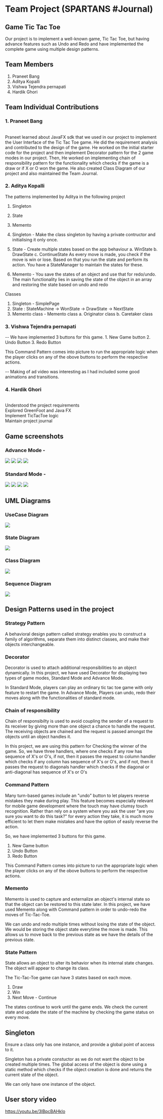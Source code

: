 # Team Project (SPARTANS #Journal)

## Game Tic Tac Toe

Our project is to implement a well-known game, Tic Tac Toe, but having advance features such as Undo and Redo and have implemented the complete game using multiple design patterns.

## Team Members

1. Praneet Bang
2. Aditya Kopalli
3. Vishwa Tejendra pernapati
4. Hardik Ghori

## Team Individual Contributions

### 1. Praneet Bang
<br> Praneet learned about JavaFX sdk that we used in our project to implement the User Interface of the Tic Tac Toe game. He did the requirement analysis and contributed to the design of the game. He worked on the initial starter code for the project and then implement Decorator pattern for the 2 game modes in our project. Then, He worked on implementing chain of responsibility pattern for the functionality which checks if the game is a draw or if X or O won the game. He also created Class Diagram of our project and also maintained the Team Journal. 

### 2. Aditya Kopalli

The patterns implemented by Aditya in the following project

1. Singleton
2. State
3. Memento

1. Singleton - Make the class singleton by having a private contructor and initialising it only once.
2. State - Create multiple states based on the app behaviour
            a. WinState 
            b. DrawState
            c. ContinueState
As every move is made, you check if the move is win or lose. Based on that you run the state and perform its action. You have a StateManager to maintain the states for these.
3. Memento - You save the states of an object and use that for redo/undo. The main functionality lies in saving the state of the object in an array and restoring the state based on undo and redo

Classes

1. Singleton - SimplePage
2. State : StateMachine
                -> WonState
                -> DrawState
                -> NextState
3. Memento class - Memento class
                    a. Originator class
                    b. Caretaker class

### 3. Vishwa Tejendra pernapati
-- We have implemented 3 buttons for this game.
    1. New Game button
    2. Undo Button
    3. Redo Button

This Command Pattern comes into picture to run the appropriate logic when the player clicks on any of the obove buttons to perform the respective actions.

-- Making of ad video was interesting as I had included some good animations and transitions.


### 4. Hardik Ghori
<br> Understood the project requirements
<br> Explored GreenFoot and Java FX
<br> Implement TicTacToe logic
<br> Maintain project journal



## Game screenshots

### Advance Mode - 

![](images/Advance1.png)
![](images/Advance2.png)
![](images/Advance3.png)
![](images/Advance4.png)

### Standard Mode -

![](images/Standard1.png)
![](images/Standard2.png)
![](images/Standard3.png)
![](images/Standard4.png)

## UML Diagrams

### UseCase Diagram
![](images/UseCaseDiagram.jpg)

### State Diagram
![](images/StatemachineDiagram.jpg)

### Class Diagram
![](images/Class%20Diagram.png)

### Sequence Diagram
![](images/Sequence%20Diagram.jpg)

## Design Patterns used in the project

### Strategy Pattern 
A behavioral design pattern called strategy enables you to construct a family of algorithms, separate them into distinct classes, and make their objects interchangeable.

### Decorator
Decorator is used to attach additional responsibilities to an object dynamically. In this project, we have used Decorator for displaying two types of game modes, Standard Mode and Advance Mode.

In Standard Mode, players can play an ordinary tic tac toe game with only feature to restart the game.
In Advance Mode, Players can undo, redo their moves along with the functionalities of standard mode.

### Chain of responsibility
Chain of responsibilty is used to avoid coupling the sender of a request to its receiver by giving more than one object a chance to handle the request. The receiving objects are chained and the request is passed amongst the objects until an object handles it.

In this project, we are using this pattern for Checking the winner of the game. So, we have three handlers, where one checks if any row has sequence of X's or O's, if not, then it passes the request to column handler which checks if any column has sequence of X's or O's, and if not, then it passes the request to diagonals handler which checks if the diagonal or anti-diagonal has sequence of X's or O's

### Command Pattern
Many turn-based games include an "undo" button to let players reverse mistakes they make during play. This feature becomes especially relevant for mobile game development where the touch may have clumsy touch recognition. Rather than rely on a system where you ask the user "are you sure you want to do this task?" for every action they take, it is much more efficient to let them make mistakes and have the option of easily reverse the action.

So, we have implemented 3 buttons for this game.
1. New Game button
2. Undo Button
3. Redo Button

This Command Pattern comes into picture to run the appropriate logic when the player clicks on any of the obove buttons to perform the respective actions.

### Memento
Memento is used to capture and externalize an object's internal state so that the object can be restored to this state later. In this project, we have used Memento along with Command pattern in order to undo-redo the moves of Tic-Tac-Toe.

We can undo and redo multiple times without losing the state of the object. We would be storing the object state everytime the move is made. This allows us to move back to the previous state as we have the details of the previous state.

### State Pattern

State allows an object to alter its behavior when its internal state changes. The object will appear to change its class.

The Tic-Tac-Toe game can have 3 states based on each move.

1. Draw
2. Win
3. Next Move - Continue

The states continue to work until the game ends. We check the current state and update the state of the machine by checking the game status on every move.

## Singleton

Ensure a class only has one instance, and provide a global point of access to it.

Singleton has a private constuctor as we do not want the object to be created multiple times. The global access of the object is done using a static method which checks if the object creation is done and returns the current state of the object.

We can only have one instance of the object.

## User story video

https://youtu.be/3IBpcBAHkIo

